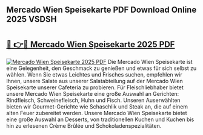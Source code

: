 ## Mercado Wien Speisekarte PDF Download Online 2025 VSDSH

# <h2><a href="http://gc7vvot.nevu.top/?p=Mercado+Wien+Speisekarte">🔗 👉🔴 Mercado Wien Speisekarte 2025 PDF</a></h2>

[![Mercado Wien Speisekarte 2025 PDF](https://i.imgur.com/dBaPXMq.png)](http://gc7vvot.nevu.top/?p=Mercado+Wien+Speisekarte)
Die Mercado Wien Speisekarte ist eine Gelegenheit, den Geschmack zu genießen und etwas für sich selbst zu wählen. Wenn Sie etwas Leichtes und Frisches suchen, empfehlen wir Ihnen, unsere Salate aus unserer Salatabteilung auf der Mercado Wien Speisekarte unserer Cafeteria zu probieren. Für Fleischliebhaber bietet unsere Mercado Wien Speisekarte eine große Auswahl an Gerichten: Rindfleisch, Schweinefleisch, Huhn und Fisch. Unseren Auserwählten bieten wir Gourmet-Gerichte wie Schaschlik und Steak an, die auf einem alten Feuer zubereitet werden. Unsere Mercado Wien Speisekarte bietet eine große Auswahl an Desserts, von traditionellen Kuchen und Kuchen bis hin zu erlesenen Crème Brûlée und Schokoladenspezialitäten.
